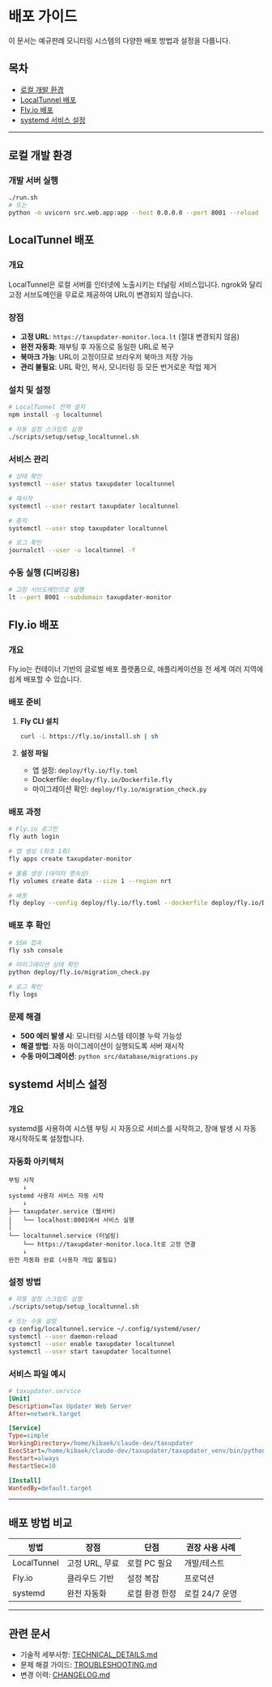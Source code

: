 # 배포 가이드

이 문서는 예규판례 모니터링 시스템의 다양한 배포 방법과 설정을 다룹니다.

## 목차
- [로컬 개발 환경](#로컬-개발-환경)
- [LocalTunnel 배포](#localtunnel-배포)
- [Fly.io 배포](#flyio-배포)
- [systemd 서비스 설정](#systemd-서비스-설정)

---

## 로컬 개발 환경

### 개발 서버 실행
```bash
./run.sh
# 또는
python -m uvicorn src.web.app:app --host 0.0.0.0 --port 8001 --reload
```

## LocalTunnel 배포

### 개요
LocalTunnel은 로컬 서버를 인터넷에 노출시키는 터널링 서비스입니다. ngrok와 달리 고정 서브도메인을 무료로 제공하여 URL이 변경되지 않습니다.

### 장점
- **고정 URL**: `https://taxupdater-monitor.loca.lt` (절대 변경되지 않음)
- **완전 자동화**: 재부팅 후 자동으로 동일한 URL로 복구
- **북마크 가능**: URL이 고정이므로 브라우저 북마크 저장 가능
- **관리 불필요**: URL 확인, 복사, 모니터링 등 모든 번거로운 작업 제거

### 설치 및 설정
```bash
# LocalTunnel 전역 설치
npm install -g localtunnel

# 자동 설정 스크립트 실행
./scripts/setup/setup_localtunnel.sh
```

### 서비스 관리
```bash
# 상태 확인
systemctl --user status taxupdater localtunnel

# 재시작
systemctl --user restart taxupdater localtunnel

# 중지
systemctl --user stop taxupdater localtunnel

# 로그 확인
journalctl --user -u localtunnel -f
```

### 수동 실행 (디버깅용)
```bash
# 고정 서브도메인으로 실행
lt --port 8001 --subdomain taxupdater-monitor
```

## Fly.io 배포

### 개요
Fly.io는 컨테이너 기반의 글로벌 배포 플랫폼으로, 애플리케이션을 전 세계 여러 지역에 쉽게 배포할 수 있습니다.

### 배포 준비
1. **Fly CLI 설치**
   ```bash
   curl -L https://fly.io/install.sh | sh
   ```

2. **설정 파일**
   - 앱 설정: `deploy/fly.io/fly.toml`
   - Dockerfile: `deploy/fly.io/Dockerfile.fly`
   - 마이그레이션 확인: `deploy/fly.io/migration_check.py`

### 배포 과정
```bash
# Fly.io 로그인
fly auth login

# 앱 생성 (최초 1회)
fly apps create taxupdater-monitor

# 볼륨 생성 (데이터 영속성)
fly volumes create data --size 1 --region nrt

# 배포
fly deploy --config deploy/fly.io/fly.toml --dockerfile deploy/fly.io/Dockerfile.fly
```

### 배포 후 확인
```bash
# SSH 접속
fly ssh console

# 마이그레이션 상태 확인
python deploy/fly.io/migration_check.py

# 로그 확인
fly logs
```

### 문제 해결
- **500 에러 발생 시**: 모니터링 시스템 테이블 누락 가능성
- **해결 방법**: 자동 마이그레이션이 실행되도록 서버 재시작
- **수동 마이그레이션**: `python src/database/migrations.py`

## systemd 서비스 설정

### 개요
systemd를 사용하여 시스템 부팅 시 자동으로 서비스를 시작하고, 장애 발생 시 자동 재시작하도록 설정합니다.

### 자동화 아키텍처
```
부팅 시작
    ↓
systemd 사용자 서비스 자동 시작
    ↓
├── taxupdater.service (웹서버)
│   └── localhost:8001에서 서비스 실행
│
└── localtunnel.service (터널링)
    └── https://taxupdater-monitor.loca.lt로 고정 연결
    ↓
완전 자동화 완료 (사용자 개입 불필요)
```

### 설정 방법
```bash
# 자동 설정 스크립트 실행
./scripts/setup/setup_localtunnel.sh

# 또는 수동 설정
cp config/localtunnel.service ~/.config/systemd/user/
systemctl --user daemon-reload
systemctl --user enable taxupdater localtunnel
systemctl --user start taxupdater localtunnel
```

### 서비스 파일 예시
```ini
# taxupdater.service
[Unit]
Description=Tax Updater Web Server
After=network.target

[Service]
Type=simple
WorkingDirectory=/home/kibaek/claude-dev/taxupdater
ExecStart=/home/kibaek/claude-dev/taxupdater/taxupdater_venv/bin/python -m uvicorn src.web.app:app --host 0.0.0.0 --port 8001
Restart=always
RestartSec=10

[Install]
WantedBy=default.target
```

---

## 배포 방법 비교

| 방법 | 장점 | 단점 | 권장 사용 사례 |
|------|------|------|----------------|
| LocalTunnel | 고정 URL, 무료 | 로컬 PC 필요 | 개발/테스트 |
| Fly.io | 클라우드 기반 | 설정 복잡 | 프로덕션 |
| systemd | 완전 자동화 | 로컬 환경 한정 | 로컬 24/7 운영 |

---

## 관련 문서
- 기술적 세부사항: [TECHNICAL_DETAILS.md](./TECHNICAL_DETAILS.md)
- 문제 해결 가이드: [TROUBLESHOOTING.md](./TROUBLESHOOTING.md)
- 변경 이력: [CHANGELOG.md](./CHANGELOG.md)